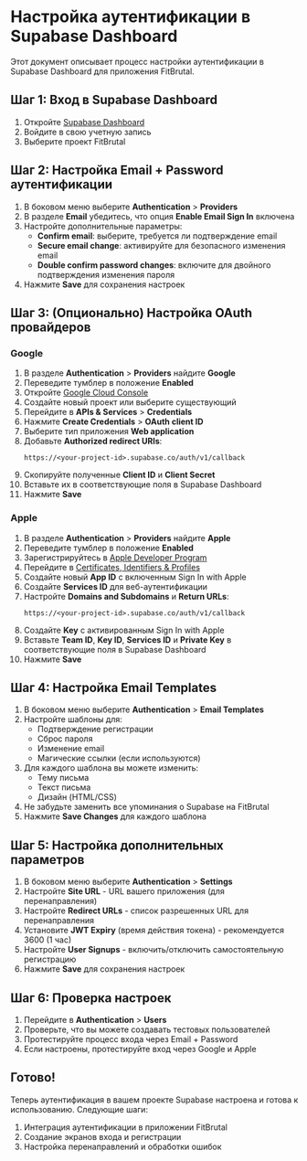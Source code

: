 # Настройка аутентификации в Supabase Dashboard

Этот документ описывает процесс настройки аутентификации в Supabase Dashboard для приложения FitBrutal.

## Шаг 1: Вход в Supabase Dashboard

1. Откройте [Supabase Dashboard](https://app.supabase.io/)
2. Войдите в свою учетную запись
3. Выберите проект FitBrutal

## Шаг 2: Настройка Email + Password аутентификации

1. В боковом меню выберите **Authentication** > **Providers**
2. В разделе **Email** убедитесь, что опция **Enable Email Sign In** включена
3. Настройте дополнительные параметры:
   - **Confirm email**: выберите, требуется ли подтверждение email
   - **Secure email change**: активируйте для безопасного изменения email
   - **Double confirm password changes**: включите для двойного подтверждения изменения пароля
4. Нажмите **Save** для сохранения настроек

## Шаг 3: (Опционально) Настройка OAuth провайдеров

### Google

1. В разделе **Authentication** > **Providers** найдите **Google**
2. Переведите тумблер в положение **Enabled**
3. Откройте [Google Cloud Console](https://console.cloud.google.com/)
4. Создайте новый проект или выберите существующий
5. Перейдите в **APIs & Services** > **Credentials**
6. Нажмите **Create Credentials** > **OAuth client ID**
7. Выберите тип приложения **Web application**
8. Добавьте **Authorized redirect URIs**:
   ```
   https://<your-project-id>.supabase.co/auth/v1/callback
   ```
9. Скопируйте полученные **Client ID** и **Client Secret**
10. Вставьте их в соответствующие поля в Supabase Dashboard
11. Нажмите **Save**

### Apple

1. В разделе **Authentication** > **Providers** найдите **Apple**
2. Переведите тумблер в положение **Enabled**
3. Зарегистрируйтесь в [Apple Developer Program](https://developer.apple.com/)
4. Перейдите в [Certificates, Identifiers & Profiles](https://developer.apple.com/account/resources/certificates/list)
5. Создайте новый **App ID** с включенным Sign In with Apple
6. Создайте **Services ID** для веб-аутентификации
7. Настройте **Domains and Subdomains** и **Return URLs**:
   ```
   https://<your-project-id>.supabase.co/auth/v1/callback
   ```
8. Создайте **Key** с активированным Sign In with Apple
9. Вставьте **Team ID**, **Key ID**, **Services ID** и **Private Key** в соответствующие поля в Supabase Dashboard
10. Нажмите **Save**

## Шаг 4: Настройка Email Templates

1. В боковом меню выберите **Authentication** > **Email Templates**
2. Настройте шаблоны для:
   - Подтверждение регистрации
   - Сброс пароля
   - Изменение email
   - Магические ссылки (если используются)
3. Для каждого шаблона вы можете изменить:
   - Тему письма
   - Текст письма
   - Дизайн (HTML/CSS)
4. Не забудьте заменить все упоминания о Supabase на FitBrutal
5. Нажмите **Save Changes** для каждого шаблона

## Шаг 5: Настройка дополнительных параметров

1. В боковом меню выберите **Authentication** > **Settings**
2. Настройте **Site URL** - URL вашего приложения (для перенаправления)
3. Настройте **Redirect URLs** - список разрешенных URL для перенаправления
4. Установите **JWT Expiry** (время действия токена) - рекомендуется 3600 (1 час)
5. Настройте **User Signups** - включить/отключить самостоятельную регистрацию
6. Нажмите **Save** для сохранения настроек

## Шаг 6: Проверка настроек

1. Перейдите в **Authentication** > **Users**
2. Проверьте, что вы можете создавать тестовых пользователей
3. Протестируйте процесс входа через Email + Password
4. Если настроены, протестируйте вход через Google и Apple

## Готово!

Теперь аутентификация в вашем проекте Supabase настроена и готова к использованию. Следующие шаги:
1. Интеграция аутентификации в приложении FitBrutal
2. Создание экранов входа и регистрации
3. Настройка перенаправлений и обработки ошибок 
